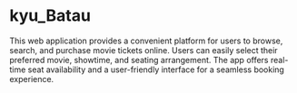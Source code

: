 # kyu_Batau
This web application provides a convenient platform for users to browse, search, and purchase movie tickets online. Users can easily select their preferred movie, showtime, and seating arrangement. The app offers real-time seat availability and a user-friendly interface for a seamless booking experience.

